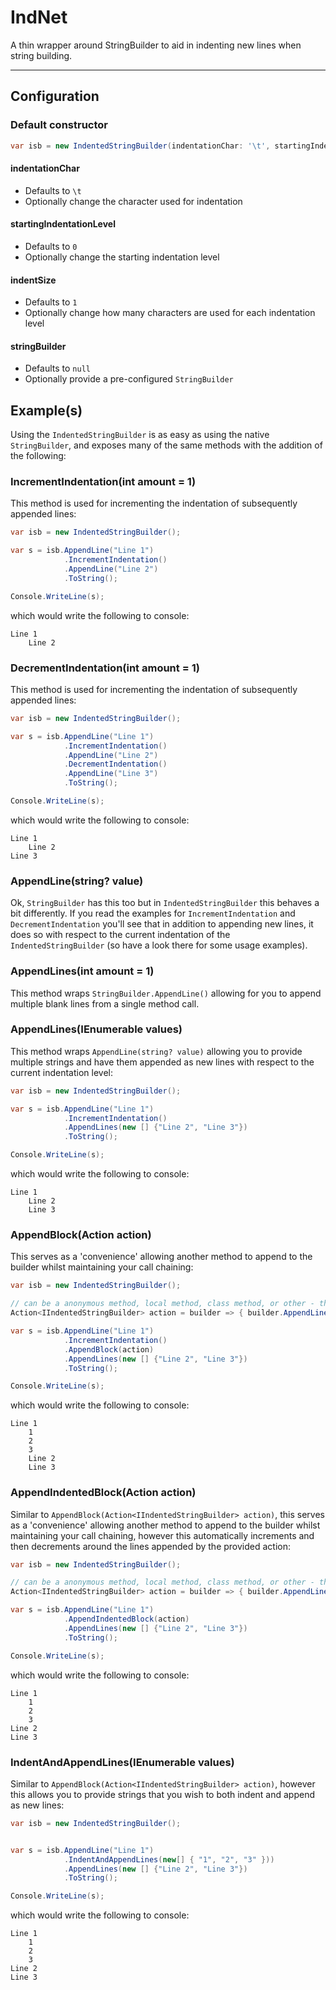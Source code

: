 # IndNet

A thin wrapper around StringBuilder to aid in indenting new lines when string building.
___

## Configuration
### Default constructor
```csharp
var isb = new IndentedStringBuilder(indentationChar: '\t', startingIndentationLevel: 0, indentSize: 1, stringBuilder: null);
```
#### indentationChar
- Defaults to `\t`
- Optionally change the character used for indentation
#### startingIndentationLevel
- Defaults to `0`
- Optionally change the starting indentation level
#### indentSize
- Defaults to `1`
- Optionally change how many characters are used for each indentation level
#### stringBuilder
- Defaults to `null`
- Optionally provide a pre-configured `StringBuilder`

## Example(s)

Using the `IndentedStringBuilder` is as easy as using the native `StringBuilder`, and exposes many of the same methods
with the addition of the following:

### IncrementIndentation(int amount = 1)
This method is used for incrementing the indentation of subsequently appended lines:
```csharp
var isb = new IndentedStringBuilder();

var s = isb.AppendLine("Line 1")
            .IncrementIndentation()
            .AppendLine("Line 2")
            .ToString();

Console.WriteLine(s);
```
which would write the following to console:
```text
Line 1
    Line 2
```

### DecrementIndentation(int amount = 1)
This method is used for incrementing the indentation of subsequently appended lines:
```csharp
var isb = new IndentedStringBuilder();

var s = isb.AppendLine("Line 1")
            .IncrementIndentation()
            .AppendLine("Line 2")
            .DecrementIndentation()
            .AppendLine("Line 3")
            .ToString();

Console.WriteLine(s);
```
which would write the following to console:
```text
Line 1
    Line 2
Line 3
```

### AppendLine(string? value)
Ok, `StringBuilder` has this too but in `IndentedStringBuilder` this behaves a bit differently. If you read the examples
for `IncrementIndentation` and `DecrementIndentation` you'll see that in addition to appending new lines, it does so
with respect to the current indentation of the `IndentedStringBuilder` (so have a look there for some usage examples).

### AppendLines(int amount = 1)
This method wraps `StringBuilder.AppendLine()` allowing for you to append multiple blank lines from a single method call.

### AppendLines(IEnumerable<string> values)
This method wraps `AppendLine(string? value)` allowing you to provide multiple strings and have them appended as new lines
with respect to the current indentation level:
```csharp
var isb = new IndentedStringBuilder();

var s = isb.AppendLine("Line 1")
            .IncrementIndentation()
            .AppendLines(new [] {"Line 2", "Line 3"})
            .ToString();

Console.WriteLine(s);
```
which would write the following to console:
```text
Line 1
    Line 2
    Line 3
```

### AppendBlock(Action<IIndentedStringBuilder> action)
This serves as a 'convenience' allowing another method to append to the builder whilst maintaining your call chaining:
```csharp
var isb = new IndentedStringBuilder();

// can be a anonymous method, local method, class method, or other - this is just an example
Action<IIndentedStringBuilder> action = builder => { builder.AppendLines(new[] { "1", "2", "3" }); };

var s = isb.AppendLine("Line 1")
            .IncrementIndentation()
            .AppendBlock(action)
            .AppendLines(new [] {"Line 2", "Line 3"})
            .ToString();

Console.WriteLine(s);
```
which would write the following to console:
```text
Line 1
    1
    2
    3
    Line 2
    Line 3
```

### AppendIndentedBlock(Action<IIndentedStringBuilder> action)
Similar to `AppendBlock(Action<IIndentedStringBuilder> action)`, this serves as a 'convenience' allowing another method 
to append to the builder whilst maintaining your call chaining, however this automatically increments and then decrements
around the lines appended by the provided action:
```csharp
var isb = new IndentedStringBuilder();

// can be a anonymous method, local method, class method, or other - this is just an example
Action<IIndentedStringBuilder> action = builder => { builder.AppendLines(new[] { "1", "2", "3" }); };

var s = isb.AppendLine("Line 1")
            .AppendIndentedBlock(action)
            .AppendLines(new [] {"Line 2", "Line 3"})
            .ToString();

Console.WriteLine(s);
```
which would write the following to console:
```text
Line 1
    1
    2
    3
Line 2
Line 3
```

### IndentAndAppendLines(IEnumerable<string> values)
Similar to `AppendBlock(Action<IIndentedStringBuilder> action)`, however this allows you to provide strings that you
wish to both indent and append as new lines:
```csharp
var isb = new IndentedStringBuilder();


var s = isb.AppendLine("Line 1")
            .IndentAndAppendLines(new[] { "1", "2", "3" }))
            .AppendLines(new [] {"Line 2", "Line 3"})
            .ToString();

Console.WriteLine(s);
```
which would write the following to console:
```text
Line 1
    1
    2
    3
Line 2
Line 3
```